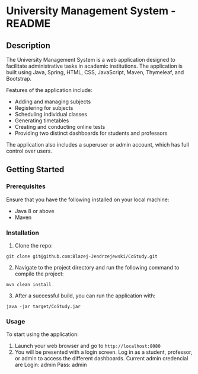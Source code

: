 # University Management System - README

## Description
The University Management System is a web application designed to facilitate administrative tasks in academic institutions. The application is built using Java, Spring, HTML, CSS, JavaScript, Maven, Thymeleaf, and Bootstrap.

Features of the application include:
- Adding and managing subjects
- Registering for subjects
- Scheduling individual classes
- Generating timetables
- Creating and conducting online tests
- Providing two distinct dashboards for students and professors

The application also includes a superuser or admin account, which has full control over users.

## Getting Started

### Prerequisites
Ensure that you have the following installed on your local machine:
- Java 8 or above
- Maven

### Installation

1. Clone the repo:
```
git clone git@github.com:Blazej-Jendrzejewski/CoStudy.git
```
2. Navigate to the project directory and run the following command to compile the project:
```
mvn clean install
```
3. After a successful build, you can run the application with:
```
java -jar target/CoStudy.jar
```

### Usage

To start using the application:
1. Launch your web browser and go to `http://localhost:8080`
2. You will be presented with a login screen. Log in as a student, professor, or admin to access the different dashboards. Current admin credencial are Login: admin Pass: admin

